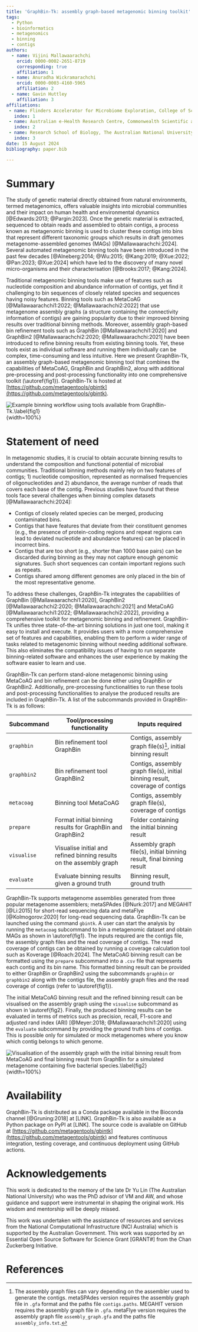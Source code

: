 ```yaml
---
title: 'GraphBin-Tk: assembly graph-based metagenomic binning toolkit'
tags:
  - Python
  - bioinformatics
  - metagenomics
  - binning
  - contigs
authors:
  - name: Vijini Mallawaarachchi
    orcid: 0000-0002-2651-8719
    corresponding: true
    affiliation: 1
  - name: Anuradha Wickramarachchi
    orcid: 0000-0003-4160-5965
    affiliation: 2
  - name: Gavin Huttley
    affiliation: 3
affiliations:
 - name: Flinders Accelerator for Microbiome Exploration, College of Science and Engineering, Flinders University, Bedford Park, Adelaide, SA 5042, Australia
   index: 1
 - name: Australian e-Health Research Centre, Commonwealth Scientific and Industrial Research Organisation (CSIRO), Westmead, NSW 2145, Australia
   index: 2
 - name: Research School of Biology, The Australian National University, Canberra, ACT 2600, Australia
   index: 3
date: 15 August 2024
bibliography: paper.bib

---
```


# Summary

The study of genetic material directly obtained from natural environments, termed metagenomics, offers valuable insights into microbial communities and their impact on human health and environmental dynamics [@Edwards:2013; @Pargin:2023]. Once the genetic material is extracted, sequenced to obtain reads and assembled to obtain contigs, a process known as metagenomic binning is used to cluster these contigs into bins that represent different taxonomic groups which results in draft genomes metagenome-assembled genomes (MAGs) [@Mallawaarachchi:2024]. Several automated metagenomic binning tools have been introduced in the past few decades [@Alneberg:2014; @Wu:2015; @Kang:2019; @Xue:2022; @Pan:2023; @Xue:2024] which have led to the discovery of many novel micro-organisms and their characterisation [@Brooks:2017; @Kang:2024].

Traditional metagenomic binning tools make use of features such as nucleotide composition and abundance information of contigs, yet find it challenging to bin sequences of closely related species and sequences having noisy features. Binning tools such as MetaCoAG [@Mallawaarachchi1:2022; @Mallawaarachchi2:2022] that use metagenome assembly graphs (a structure containing the connectivity information of contigs) are gaining popularity due to their improved binning results over traditional binning methods. Moreover, assembly graph-based bin refinement tools such as GraphBin [@Mallawaarachchi1:2020] and GraphBin2 [@Mallawaarachchi2:2020; @Mallawaarachchi:2021] have been introduced to refine binning results from existing binning tools. Yet, these tools exist as individual software and running them individually can be complex, time-consuming and less intuitive. Here we present GraphBin-Tk, an assembly graph-based metagenomic binning tool that combines the capabilities of MetaCoAG, GraphBin and GraphBin2, along with additional pre-processing and post-processing functionality into one comprehensive toolkit (\autoref{fig1}). GraphBin-Tk is hosted at [https://github.com/metagentools/gbintk](https://github.com/metagentools/gbintk).

![Example binning workflow using tools available from GraphBin-Tk.\label{fig1}](gbintk_workflow.png){width=100%}

# Statement of need

In metagenomic studies, it is crucial to obtain accurate binning results to understand the composition and functional potential of microbial communities. Traditional binning methods mainly rely on two features of contigs; 1) nucleotide composition, represented as normalised frequencies of oligonucleotides and 2) abundance, the average number of reads that covers each base of the contig. Previous studies have found that these tools face several challenges when binning complex datasets [@Mallawaarachchi:2024]:

* Contigs of closely related species can be merged, producing contaminated bins.
* Contigs that have features that deviate from their constituent genomes (e.g., the presence of protein-coding regions and repeat regions can lead to deviated nucleotide and abundance features) can be placed in incorrect bins.
* Contigs that are too short (e.g., shorter than 1000 base pairs) can be discarded during binning as they may not capture enough genomic signatures. Such short sequences can contain important regions such as repeats.
* Contigs shared among different genomes are only placed in the bin of the most representative genome.

To address these challenges, GraphBin-Tk integrates the capabilities of GraphBin [@Mallawaarachchi1:2020], GraphBin2 [@Mallawaarachchi2:2020; @Mallawaarachchi:2021] and MetaCoAG [@Mallawaarachchi1:2022; @Mallawaarachchi2:2022], providing a comprehensive toolkit for metagenomic binning and refinement. GraphBin-Tk unifies three state-of-the-art binning solutions in just one tool, making it easy to install and execute. It provides users with a more comprehensive set of features and capabilities, enabling them to perform a wider range of tasks related to metagenomic binning without needing additional software. This also eliminates the compatibility issues of having to run separate binning-related software and enhances the user experience by making the software easier to learn and use.

GraphBin-Tk can perform stand-alone metagenomic binning using MetaCoAG and bin refinement can be done either using GraphBin or GraphBin2. Additionally, pre-processing functionalities to run these tools and post-processing functionalities to analyse the produced results are included in GraphBin-Tk. A list of the subcommands provided in GraphBin-Tk is as follows:

| Subcommand   | Tool/processing functionality                              | Inputs required                                                                                 |
|--------------|------------------------------------------------------------|-------------------------------------------------------------------------------------------------|
| `graphbin`   | Bin refinement tool GraphBin                               | Contigs, assembly graph file(s)[^1], initial binning result                                       |
| `graphbin2`  | Bin refinement tool GraphBin2                              | Contigs, assembly graph file(s), initial binning result, coverage of contigs                  |
| `metacoag`   | Binning tool MetaCoAG                                      | Contigs, assembly graph file(s), coverage of contigs                                          |
| `prepare`    | Format initial binning results for GraphBin and GraphBin2  | Folder containing the initial binning result                                                    |
| `visualise`  | Visualise initial and refined binning results on the assembly graph | Assembly graph file(s), initial binning result, final binning result                            |
| `evaluate`   | Evaluate binning results given a ground truth              | Binning result, ground truth                                                                     |

[^1]: The assembly graph files can vary depending on the assembler used to generate the contigs. metaSPAdes version requires the assembly graph file in `.gfa` format and the paths file `contigs.paths`. MEGAHIT version requires the assembly graph file in `.gfa`. metaFlye version requires the assembly graph file `assembly_graph.gfa` and the paths file `assembly_info.txt`.


GraphBin-Tk supports metagenome assemblies generated from three popular metagenome assemblers; metaSPAdes [@Nurk:2017] and MEGAHIT [@Li:2015] for short-read sequencing data and metaFlye [@Kolmogorov:2020] for long-read sequencing data. GraphBin-Tk can be launched using the command `gbintk`. A user can start the analysis by running the `metacoag` subcommand to bin a metagenomic dataset and obtain MAGs as shown in \autoref{fig1}. The inputs required are the contigs file, the assembly graph files and the read coverage of contigs. The read coverage of contigs can be obtained by running a coverage calculation tool such as Koverage [@Roach:2024]. The MetaCoAG binning result can be formatted using the `prepare` subcommand into a `.csv` file that represents each contig and its bin name. This formatted binning result can be provided to either GraphBin or GraphBin2 using the subcommands `graphbin` or `graphbin2` along with the contigs file, the assembly graph files and the read coverage of contigs (refer to \autoref{fig1}). 

The initial MetaCoAG binning result and the refined binning result can be visualised on the assembly graph using the `visualise` subcommand as shown in \autoref{fig2}. Finally, the produced binning results can be evaluated in terms of metrics such as precision, recall, F1-score and adjusted rand index (ARI) [@Meyer:2018; @Mallawaarachchi1:2020] using the `evaluate` subcommand by providing the ground truth bins of contigs. This is possible only for simulated or mock metagenomes where you know which contig belongs to which genome.

![Visualisation of the assembly graph with the initial binning result from MetaCoAG and final binning result from GraphBin for a simulated metagenome containing five bacterial species.\label{fig2}](visualisation.png){width=100%}

# Availability

GraphBin-Tk is distributed as a Conda package available in the Bioconda channel [@Gruning:2018] at [LINK]. GraphBin-Tk is also available as a Python package on PyPI at [LINK]. The source code is available on GitHub at [https://github.com/metagentools/gbintk](https://github.com/metagentools/gbintk) and features continuous integration, testing coverage, and continuous deployment using GitHub actions.

# Acknowledgements

This work is dedicated to the memory of the late Dr Yu Lin (The Australian National University) who was the PhD advisor of VM and AW, and whose guidance and support were instrumental in shaping the original work. His wisdom and mentorship will be deeply missed. 

This work was undertaken with the assistance of resources and services from the National Computational Infrastructure (NCI Australia) which is supported by the Australian Government. This work was supported by an Essential Open Source Software for Science Grant [GRANT#] from the Chan Zuckerberg Initiative.


# References

